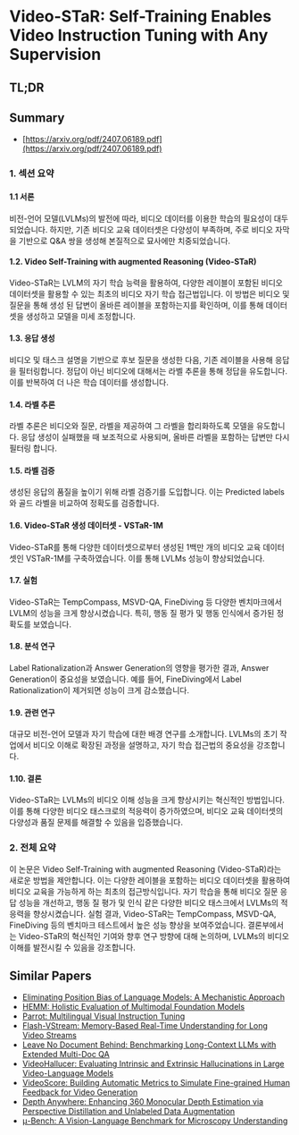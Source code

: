 # Video-STaR: Self-Training Enables Video Instruction Tuning with Any Supervision
## TL;DR
## Summary
- [https://arxiv.org/pdf/2407.06189.pdf](https://arxiv.org/pdf/2407.06189.pdf)

### 1. 섹션 요약

#### 1.1 서론
비전-언어 모델(LVLMs)의 발전에 따라, 비디오 데이터를 이용한 학습의 필요성이 대두되었습니다. 하지만, 기존 비디오 교육 데이터셋은 다양성이 부족하며, 주로 비디오 자막을 기반으로 Q&A 쌍을 생성해 본질적으로 묘사에만 치중되었습니다.

#### 1.2. Video Self-Training with augmented Reasoning (Video-STaR)
Video-STaR는 LVLM의 자기 학습 능력을 활용하여, 다양한 레이블이 포함된 비디오 데이터셋을 활용할 수 있는 최초의 비디오 자기 학습 접근법입니다. 이 방법은 비디오 및 질문을 통해 생성 된 답변이 올바른 레이블을 포함하는지를 확인하며, 이를 통해 데이터셋을 생성하고 모델을 미세 조정합니다.

#### 1.3. 응답 생성
비디오 및 태스크 설명을 기반으로 후보 질문을 생성한 다음, 기존 레이블을 사용해 응답을 필터링합니다. 정답이 아닌 비디오에 대해서는 라벨 추론을 통해 정답을 유도합니다. 이를 반복하여 더 나은 학습 데이터를 생성합니다.

#### 1.4. 라벨 추론
라벨 추론은 비디오와 질문, 라벨을 제공하여 그 라벨을 합리화하도록 모델을 유도합니다. 응답 생성이 실패했을 때 보조적으로 사용되며, 올바른 라벨을 포함하는 답변만 다시 필터링 합니다.

#### 1.5. 라벨 검증
생성된 응답의 품질을 높이기 위해 라벨 검증기를 도입합니다. 이는 Predicted labels와 골드 라벨을 비교하여 정확도를 검증합니다.

#### 1.6. Video-STaR 생성 데이터셋 - VSTaR-1M
Video-STaR를 통해 다양한 데이터셋으로부터 생성된 1백만 개의 비디오 교육 데이터셋인 VSTaR-1M를 구축하였습니다. 이를 통해 LVLMs 성능이 향상되었습니다.

#### 1.7. 실험
Video-STaR는 TempCompass, MSVD-QA, FineDiving 등 다양한 벤치마크에서 LVLM의 성능을 크게 향상시켰습니다. 특히, 행동 질 평가 및 행동 인식에서 증가된 정확도를 보였습니다.

#### 1.8. 분석 연구
Label Rationalization과 Answer Generation의 영향을 평가한 결과, Answer Generation이 중요성을 보였습니다. 예를 들어, FineDiving에서 Label Rationalization이 제거되면 성능이 크게 감소했습니다.

#### 1.9. 관련 연구
대규모 비전-언어 모델과 자기 학습에 대한 배경 연구를 소개합니다. LVLMs의 초기 작업에서 비디오 이해로 확장된 과정을 설명하고, 자기 학습 접근법의 중요성을 강조합니다.

#### 1.10. 결론
Video-STaR는 LVLMs의 비디오 이해 성능을 크게 향상시키는 혁신적인 방법입니다. 이를 통해 다양한 비디오 태스크로의 적응력이 증가하였으며, 비디오 교육 데이터셋의 다양성과 품질 문제를 해결할 수 있음을 입증했습니다.

### 2. 전체 요약

이 논문은 Video Self-Training with augmented Reasoning (Video-STaR)라는 새로운 방법을 제안합니다. 이는 다양한 레이블을 포함하는 비디오 데이터셋을 활용하여 비디오 교육을 가능하게 하는 최초의 접근방식입니다. 자기 학습을 통해 비디오 질문 응답 성능을 개선하고, 행동 질 평가 및 인식 같은 다양한 비디오 태스크에서 LVLMs의 적응력을 향상시켰습니다. 실험 결과, Video-STaR는 TempCompass, MSVD-QA, FineDiving 등의 벤치마크 테스트에서 높은 성능 향상을 보여주었습니다. 결론부에서는 Video-STaR의 혁신적인 기여와 향후 연구 방향에 대해 논의하며, LVLMs의 비디오 이해를 발전시킬 수 있음을 강조합니다.

## Similar Papers
- [Eliminating Position Bias of Language Models: A Mechanistic Approach](2407.01100.md)
- [HEMM: Holistic Evaluation of Multimodal Foundation Models](2407.03418.md)
- [Parrot: Multilingual Visual Instruction Tuning](2406.02539.md)
- [Flash-VStream: Memory-Based Real-Time Understanding for Long Video Streams](2406.08085.md)
- [Leave No Document Behind: Benchmarking Long-Context LLMs with Extended Multi-Doc QA](2406.17419.md)
- [VideoHallucer: Evaluating Intrinsic and Extrinsic Hallucinations in Large Video-Language Models](2406.16338.md)
- [VideoScore: Building Automatic Metrics to Simulate Fine-grained Human Feedback for Video Generation](2406.15252.md)
- [Depth Anywhere: Enhancing 360 Monocular Depth Estimation via Perspective Distillation and Unlabeled Data Augmentation](2406.12849.md)
- [μ-Bench: A Vision-Language Benchmark for Microscopy Understanding](2407.01791.md)
